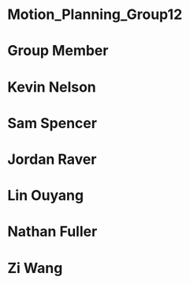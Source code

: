 # Motion_Planning_Group12

# Group Member
#  Kevin Nelson
#  Sam Spencer
#  Jordan Raver
#  Lin Ouyang
#  Nathan Fuller
#  Zi Wang
